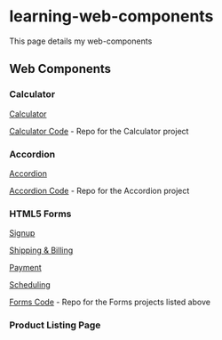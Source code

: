 # learning-web-components

This page details my web-components

## Web Components

### Calculator
[Calculator](https://plosty.github.io/learning-web-components/calculator/calculator.html)

[Calculator Code](https://github.com/plosty/learning-web-components/tree/master/calculator) - Repo for the Calculator project

### Accordion
[Accordion](https://plosty.github.io/learning-web-components/accordion/accordion.html)

[Accordion Code](https://github.com/plosty/learning-web-components/tree/master/accordian) - Repo for the Accordion project

### HTML5 Forms
[Signup](https://plosty.github.io/learning-web-components/forms/signup.html) 

[Shipping & Billing](https://plosty.github.io/learning-web-components/forms/shipping-billing.html)

[Payment](https://plosty.github.io/learning-web-components/forms/payment.html)

[Scheduling](https://plosty.github.io/learning-web-components/forms/scheduling.html)

[Forms Code](https://github.com/plosty/learning-web-components/tree/master/forms) - Repo for the Forms projects listed above

### Product Listing Page

